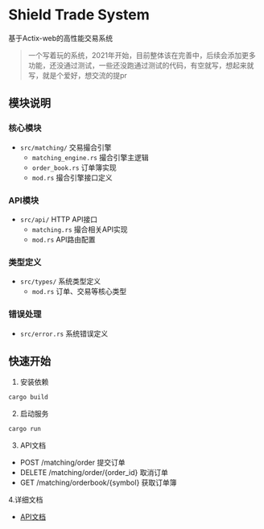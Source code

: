 # Shield Trade System

基于Actix-web的高性能交易系统
> 一个写着玩的系统，2021年开始，目前整体该在完善中，后续会添加更多功能，还没通过测试，一些还没跑通过测试的代码，有空就写，想起来就写，就是个爱好，想交流的提pr

## 模块说明

### 核心模块
- `src/matching/` 交易撮合引擎
  - `matching_engine.rs` 撮合引擎主逻辑
  - `order_book.rs` 订单簿实现
  - `mod.rs` 撮合引擎接口定义

### API模块
- `src/api/` HTTP API接口
  - `matching.rs` 撮合相关API实现
  - `mod.rs` API路由配置

### 类型定义
- `src/types/` 系统类型定义
  - `mod.rs` 订单、交易等核心类型

### 错误处理
- `src/error.rs` 系统错误定义

## 快速开始

1. 安装依赖
```bash
cargo build
```

2. 启动服务
```bash
cargo run
```

3. API文档
- POST /matching/order 提交订单
- DELETE /matching/order/{order_id} 取消订单
- GET /matching/orderbook/{symbol} 获取订单簿

4.详细文档
- [API文档](./docs/api.md)
